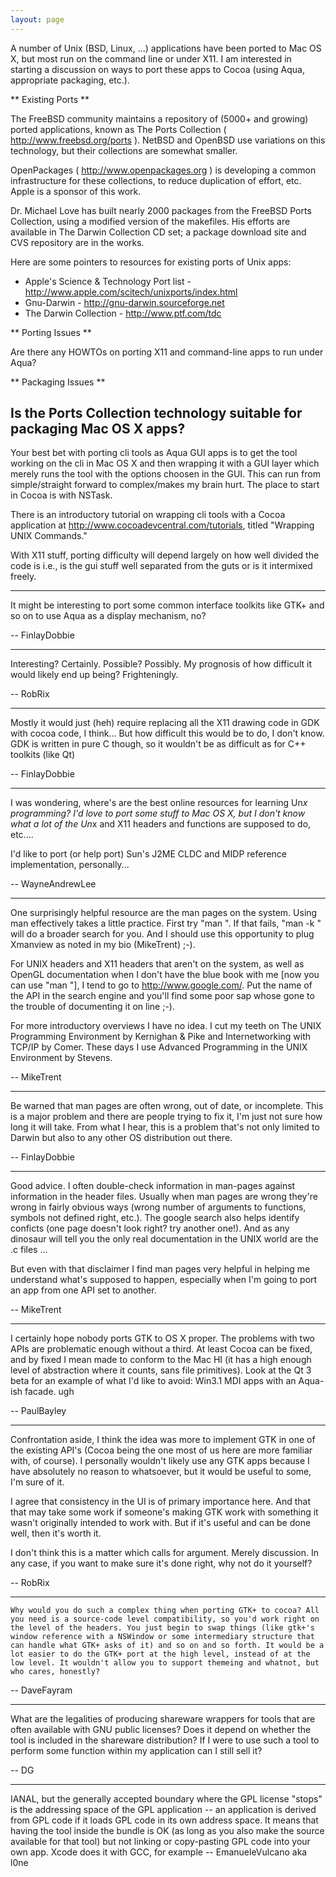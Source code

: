 ```yaml
---
layout: page
---
```


A number of Unix (BSD, Linux, ...)
applications have been ported to Mac OS X,
but most run on the command line or under X11.
I am interested in starting a discussion on ways
to port these apps to Cocoa
(using Aqua, appropriate packaging, etc.).

**
  Existing Ports
**

The FreeBSD community maintains a repository
of (5000+ and growing) ported applications,
known as The Ports Collection ( http://www.freebsd.org/ports ).
NetBSD and OpenBSD use variations on this technology,
but their collections are somewhat smaller.

OpenPackages ( http://www.openpackages.org )
is developing a common infrastructure for these collections,
to reduce duplication of effort, etc.
Apple is a sponsor of this work.

Dr. Michael Love has built nearly 2000 packages
from the FreeBSD Ports Collection,
using a modified version of the makefiles.
His efforts are available in The Darwin Collection CD set; a
package download site and CVS repository are in the works.

Here are some pointers to resources for existing ports of Unix apps:


  * Apple's Science & Technology Port list -
           http://www.apple.com/scitech/unixports/index.html
  * Gnu-Darwin -
           http://gnu-darwin.sourceforge.net
  * The Darwin Collection -
           http://www.ptf.com/tdc


**
Porting Issues
**

Are there any HOWTOs on porting X11 and command-line apps to run under Aqua?

**
Packaging Issues
**

Is the Ports Collection technology suitable for packaging Mac OS X apps?
----
Your best bet with porting cli tools as Aqua GUI apps is to get the tool working on the cli in Mac OS X and then wrapping it with a GUI layer which merely runs the tool with the options choosen in the GUI. This can run from simple/straight forward to complex/makes my brain hurt. The place to start in Cocoa is with NSTask.

There is an introductory tutorial on wrapping cli tools with a Cocoa application at http://www.cocoadevcentral.com/tutorials, titled "Wrapping UNIX Commands."

With X11 stuff, porting difficulty will depend largely on how well divided the code is i.e., is the gui stuff well separated from the guts or is it intermixed freely.

----

It might be interesting to port some common interface toolkits like GTK+ and so on to use Aqua as a display mechanism, no?

-- FinlayDobbie

----

Interesting? Certainly. Possible? Possibly. My prognosis of how difficult it would likely end up being? Frighteningly.

-- RobRix

----

Mostly it would just (heh) require replacing all the X11 drawing code in GDK with cocoa code, I think... But how difficult this would be to do, I don't know. GDK is written in pure C though, so it wouldn't be as difficult as for C++ toolkits (like Qt)

-- FinlayDobbie

----

I was wondering, where's are the best online resources for learning Un*x programming? I'd love to port some stuff to Mac OS X, but I don't know what a lot of the Un*x and X11 headers and functions are supposed to do, etc....

I'd like to port (or help port) Sun's J2ME CLDC and MIDP reference implementation, personally...

-- WayneAndrewLee

----

One surprisingly helpful resource are the man pages on the system. Using man effectively takes a little practice. First try "man <function or keyword>". If that fails, "man -k <function or keyword>" will do a broader search for you. And I should use this opportunity to plug Xmanview as noted in my bio (MikeTrent) ;-).

For UNIX headers and X11 headers that aren't on the system, as well as OpenGL documentation when I don't have the blue book with me [now you can use "man <glcall>"], I tend to go to http://www.google.com/. Put the name of the API in the search engine and you'll find some poor sap whose gone to the trouble of documenting it on line ;-). 

For more introductory overviews I have no idea. I cut my teeth on The UNIX Programming Environment by Kernighan & Pike and Internetworking with TCP/IP by Comer. These days I use Advanced Programming in  the UNIX Environment by Stevens.

-- MikeTrent

----

Be warned that man pages are often wrong, out of date, or incomplete. This is a major problem and there are people trying to fix it, I'm just not sure how long it will take. From what I hear, this is a problem that's not only limited to Darwin but also to any other OS distribution out there.

-- FinlayDobbie

----

Good advice. I often double-check information in man-pages against information in the header files. Usually when man pages are wrong they're wrong in fairly obvious ways (wrong number of arguments to functions, symbols not defined right, etc.). The google search also helps identify conficts (one page doesn't look right? try another one!). And as any dinosaur will tell you the only real documentation in the UNIX world are the .c files ... 

But even with that disclaimer I find man pages very helpful in helping me understand what's supposed to happen, especially when I'm going to port an app from one API set to another.

-- MikeTrent

----

I certainly hope nobody ports GTK to OS X proper. The problems with two APIs are problematic enough without a third. At least Cocoa can be fixed, and by fixed I mean made to conform to the Mac HI (it has a high enough level of abstraction where it counts, sans file primitives). Look at the Qt 3 beta for an example of what I'd like to avoid: Win3.1 MDI apps with an Aqua-ish facade. ugh

-- PaulBayley

----

Confrontation aside, I think the idea was more to implement GTK in one of the existing API's (Cocoa being the one most of us here are more familiar with, of course). I personally wouldn't likely use any GTK apps because I have absolutely no reason to whatsoever, but it would be useful to some, I'm sure of it.

I agree that consistency in the UI is of primary importance here. And that that may take some work if someone's making GTK work with something it wasn't originally intended to work with. But if it's useful and can be done well, then it's worth it.

I don't think this is a matter which calls for argument. Merely discussion. In any case, if you want to make sure it's done right, why not do it yourself?

-- RobRix

----

	Why would you do such a complex thing when porting GTK+ to cocoa? All you need is a source-code level compatibility, so you'd work right on the level of the headers. You just begin to swap things (like gtk+'s window reference with a NSWindow or some intermediary structure that can handle what GTK+ asks of it) and so on and so forth. It would be a lot easier to do the GTK+ port at the high level, instead of at the low level. It wouldn't allow you to support themeing and whatnot, but who cares, honestly? 

-- DaveFayram

----

What are the legalities of producing shareware wrappers for tools that are often available with GNU public licenses? Does it depend on whether the tool is included in the shareware distribution? If I were to use such a tool to perform some function within my application can I still sell it?

-- DG

----

IANAL, but the generally accepted boundary where the GPL license "stops" is the addressing space of the GPL application -- an application is derived from GPL code if it loads GPL code in its own address space. It means that having the tool inside the bundle is OK (as long as you also make the source available for that tool) but not linking or copy-pasting GPL code into your own app. Xcode does it with GCC, for example -- EmanueleVulcano aka l0ne
